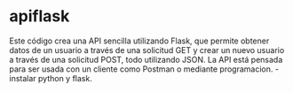 # apiflask
Este código crea una API sencilla utilizando Flask, que permite obtener datos de un usuario a través de una solicitud GET y crear un nuevo usuario a través de una solicitud POST, todo utilizando JSON. La API está pensada para ser usada con un cliente como Postman o mediante programacion.
-instalar python y flask.